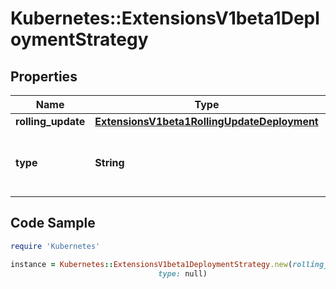 # Kubernetes::ExtensionsV1beta1DeploymentStrategy

## Properties

Name | Type | Description | Notes
------------ | ------------- | ------------- | -------------
**rolling_update** | [**ExtensionsV1beta1RollingUpdateDeployment**](ExtensionsV1beta1RollingUpdateDeployment.md) |  | [optional] 
**type** | **String** | Type of deployment. Can be \&quot;Recreate\&quot; or \&quot;RollingUpdate\&quot;. Default is RollingUpdate. | [optional] 

## Code Sample

```ruby
require 'Kubernetes'

instance = Kubernetes::ExtensionsV1beta1DeploymentStrategy.new(rolling_update: null,
                                 type: null)
```


